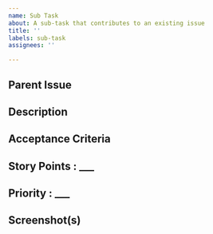 ```yaml
---
name: Sub Task
about: A sub-task that contributes to an existing issue
title: ''
labels: sub-task
assignees: ''

---
```


## Parent Issue

<!-- Reference to the parent issue -->

## Description

<!-- A clear and concise description of what this sub-task is about. -->

## Acceptance Criteria

<!-- What needs to be done for this sub-task to be considered complete. -->

## Story Points : ___
<!-- Please write a story point e.g. 1, 2, 4 -->

## Priority : ___
<!-- Please write a priority level (low, med, high) -->

## Screenshot(s)

<!-- If applicable, add screenshots to help explain your task. -->
